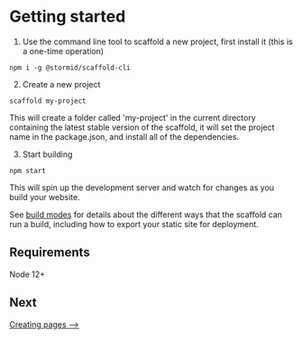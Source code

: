 # Getting started

1. Use the command line tool to scaffold a new project, first install it (this is a one-time operation)

```
npm i -g @stormid/scaffold-cli
```

2. Create a new project

```
scaffold my-project
```

This will create a folder called 'my-project' in the current directory containing the latest stable version of the scaffold, it will set the project name in the package.json, and install all of the dependencies.

3. Start building

```
npm start
```

This will spin up the development server and watch for changes as you build your website.

See [build modes]('./../modes.md) for details about the different ways that the scaffold can run a build, including how to export your static site for deployment.


## Requirements
Node 12+


## Next
[Creating pages ⟶](./html.md)


